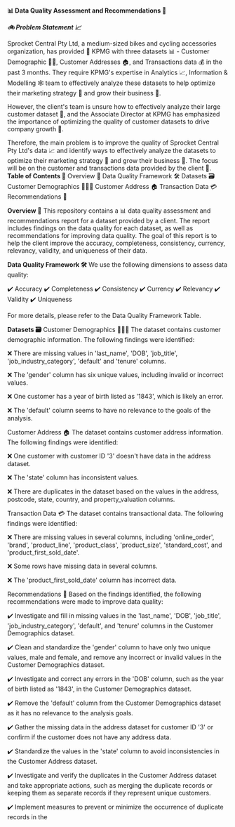 **📊 Data Quality Assessment and Recommendations 🚀**

***🚲 Problem Statement 📈***

Sprocket Central Pty Ltd, a medium-sized bikes and cycling accessories organization, has provided 🎁 KPMG with three datasets 📊 - Customer Demographic 🕵️‍♂️, Customer Addresses 🏠, and Transactions data 💰 in the past 3 months. They require KPMG's expertise in Analytics 📈, Information & Modelling 🕸️ team to effectively analyze these datasets to help optimize their marketing strategy 🎯 and grow their business 🚀.

However, the client's team is unsure how to effectively analyze their large customer dataset 🤔, and the Associate Director at KPMG has emphasized the importance of optimizing the quality of customer datasets to drive company growth 🌱.

Therefore, the main problem is to improve the quality of Sprocket Central Pty Ltd's data 📈 and identify ways to effectively analyze the datasets to optimize their marketing strategy 🎯 and grow their business 🚀. The focus will be on the customer and transactions data provided by the client 💼.
**Table of Contents 📜**
Overview 📝
Data Quality Framework 🛠️
Datasets 🗃️
Customer Demographics 🧑‍🤝‍🧑
Customer Address 🏠
Transaction Data 💳
Recommendations 📌

**Overview 🌟**
This repository contains a 📊 data quality assessment and recommendations report for a dataset provided by a client. The report includes findings on the data quality for each dataset, as well as recommendations for improving data quality. The goal of this report is to help the client improve the accuracy, completeness, consistency, currency, relevancy, validity, and uniqueness of their data.

**Data Quality Framework 🛠️**
We use the following dimensions to assess data quality:

✔️ Accuracy
✔️ Completeness
✔️ Consistency
✔️ Currency
✔️ Relevancy
✔️ Validity
✔️ Uniqueness

For more details, please refer to the Data Quality Framework Table.

**Datasets 🗃️**
Customer Demographics 🧑‍🤝‍🧑
The dataset contains customer demographic information. The following findings were identified:

❌ There are missing values in 'last_name', 'DOB', 'job_title', 'job_industry_category', 'default' and 'tenure' columns.

❌ The 'gender' column has six unique values, including invalid or incorrect values.

❌ One customer has a year of birth listed as '1843', which is likely an error.

❌ The 'default' column seems to have no relevance to the goals of the analysis.

Customer Address 🏠
The dataset contains customer address information. The following findings were identified:

❌ One customer with customer ID '3' doesn't have data in the address dataset.

❌ The 'state' column has inconsistent values.

❌ There are duplicates in the dataset based on the values in the address, postcode, state, country, and property_valuation columns.

Transaction Data 💳
The dataset contains transactional data. The following findings were identified:

❌ There are missing values in several columns, including 'online_order', 'brand', 'product_line', 'product_class', 'product_size', 'standard_cost', and 'product_first_sold_date'.

❌ Some rows have missing data in several columns.

❌ The 'product_first_sold_date' column has incorrect data.

Recommendations 📌
Based on the findings identified, the following recommendations were made to improve data quality:

✔️ Investigate and fill in missing values in the 'last_name', 'DOB', 'job_title', 'job_industry_category', 'default', and 'tenure' columns in the Customer Demographics dataset.

✔️ Clean and standardize the 'gender' column to have only two unique values, male and female, and remove any incorrect or invalid values in the Customer Demographics dataset.

✔️ Investigate and correct any errors in the 'DOB' column, such as the year of birth listed as '1843', in the Customer Demographics dataset.

✔️ Remove the 'default' column from the Customer Demographics dataset as it has no relevance to the analysis goals.

✔️ Gather the missing data in the address dataset for customer ID '3' or confirm if the customer does not have any address data.

✔️ Standardize the values in the 'state' column to avoid inconsistencies in the Customer Address dataset.

✔️ Investigate and verify the duplicates in the Customer Address dataset and take appropriate actions, such as merging the duplicate records or keeping them as separate records if they represent unique customers.

✔️ Implement measures to prevent or minimize the occurrence of duplicate records in the
